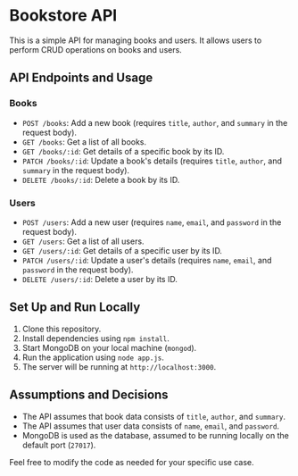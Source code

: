 # Bookstore API

This is a simple API for managing books and users. It allows users to perform CRUD operations on books and users.

## API Endpoints and Usage

### Books
- `POST /books`: Add a new book (requires `title`, `author`, and `summary` in the request body).
- `GET /books`: Get a list of all books.
- `GET /books/:id`: Get details of a specific book by its ID.
- `PATCH /books/:id`: Update a book's details (requires `title`, `author`, and `summary` in the request body).
- `DELETE /books/:id`: Delete a book by its ID.

### Users
- `POST /users`: Add a new user (requires `name`, `email`, and `password` in the request body).
- `GET /users`: Get a list of all users.
- `GET /users/:id`: Get details of a specific user by its ID.
- `PATCH /users/:id`: Update a user's details (requires `name`, `email`, and `password` in the request body).
- `DELETE /users/:id`: Delete a user by its ID.

## Set Up and Run Locally

1. Clone this repository.
2. Install dependencies using `npm install`.
3. Start MongoDB on your local machine (`mongod`).
4. Run the application using `node app.js`.
5. The server will be running at `http://localhost:3000`.

## Assumptions and Decisions

- The API assumes that book data consists of `title`, `author`, and `summary`.
- The API assumes that user data consists of `name`, `email`, and `password`.
- MongoDB is used as the database, assumed to be running locally on the default port (`27017`).

Feel free to modify the code as needed for your specific use case.
